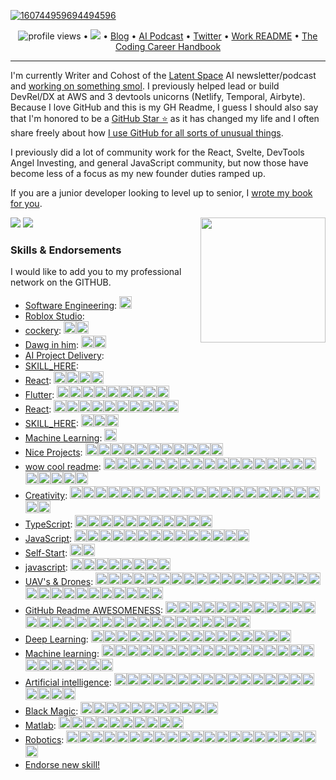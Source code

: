 <!--<h3 align="center">
![image](https://user-images.githubusercontent.com/6764957/87082196-3418a980-c25d-11ea-9987-0d9787d54100.png)
</h3> -->


<!-- Whats up hacker news, i dont give a shit about being a github influencer lmao stop judging me based on literally a bio i typed up in 3 minutes -->


<!-- comment out for now while https://github.com/jstrieb/github-stats/issues/7 is going on -->

[![160744959694494596](https://user-images.githubusercontent.com/6764957/101521273-94ed0f00-39c0-11eb-9721-1fb49097a171.png)](https://github.com/sw-yx?tab=repositories)

<p align="center">
  <img src="https://gpvc.arturio.dev/sw-yx" alt="profile views"> •  
  <a href="https://twitter.com/intent/follow?screen_name=swyx&tw_p=followbutton"><img src="https://img.shields.io/twitter/follow/swyx?label=%40swyx&style=social"></a>  •
  <a href="https://swyx.io">Blog</a> •
  <a href="https://latent.space">AI Podcast</a> •
  <a href="https://twitter.com/intent/follow?screen_name=swyx&tw_p=followbutton">Twitter</a> •
  <a href="https://github.com/sw-yx/README">Work README</a> •
  <a href="https://learninpublic.org/?from=GH%20README">The Coding Career Handbook</a>
</p>

---


I'm currently Writer and Cohost of the [Latent Space](https://latent.space/) AI newsletter/podcast and [working on something smol](https://smol.ai/). I previously helped lead or build DevRel/DX at AWS and 3 devtools unicorns (Netlify, Temporal, Airbyte). Because I love GitHub and this is my GH Readme, I guess I should also say that I'm honored to be a [GitHub Star ⭐](https://stars.github.com/) as it has changed my life and I often share freely about how [I use GitHub for all sorts of unusual things](https://www.google.com/search?q=swyx+how+i+use+github).

I previously did a lot of community work for the React, Svelte, DevTools Angel Investing, and general JavaScript community, but now those have become less of a focus as my new founder duties ramped up.

If you are a junior developer looking to level up to senior, I <a href="https://learninpublic.org/?from=GH%20README">wrote my book for you</a>.

<a href="https://myoctocat.dev/@sw-yx/octocat">
  <img align="right" src="https://user-images.githubusercontent.com/6764957/101532175-1cda1580-39cf-11eb-92fc-8466f97122fc.png" width=200 />
</a>

<!-- 

- See my [full about page here](http://swyx.io/about) as well as [featured writing](https://www.swyx.io/#featured-writing).
- 👯 I am on the [Career Chats](https://careerchats.transistor.fm/), [Svelte Radio](https://www.svelteradio.com/), and [Swyx Mixtape](http://swyx.transistor.fm/) podcasts.
- 💬 Ask me about [Svelte](https://www.swyx.io/svelte-why/) and [React](https://www.youtube.com/watch?v=KJP1E-Y-xyo) and [Temporal](https://temporal.io) and [Airbyte](https://airbyte.io)!
- 📫 How to reach me: `swyx at hey dot com`
- 😄 Pronouns: he/him
- ⚡ Fun fact: I was once [detained in Cuba](https://dev.to/swyx/the-ux-of-proving-our-humanity-to-machines-nf#aside-my-time-as-a-cuban-detainee) on suspicion of being a spy

-->

![](https://github.com/sw-yx/sw-yx/blob/master/generated/overview.svg)
![](https://github.com/sw-yx/sw-yx/blob/master/generated/languages.svg)


<!--START_SECTION:endorsements-->
  ### Skills & Endorsements
  
  I would like to add you to my professional network on the GITHUB.

  <ul>
  <li><a href="https://github.com/swyxio/swyxio/issues/56">Software Engineering</a>: <img src=https://avatars.githubusercontent.com/u/158775116?u=0c62233c4a35e30744b9a7892ce6fab468ff30a7&v=4&s=20 height=20 /></li>
<li><a href="https://github.com/swyxio/swyxio/issues/55">Roblox Studio</a>: </li>
<li><a href="https://github.com/swyxio/swyxio/issues/54">cockery</a>: <img src=https://avatars.githubusercontent.com/u/28301369?u=1a2fb6e1db1ded905a4c38f5643943c1e6c9f64e&v=4&s=20 height=20 /><img src=https://avatars.githubusercontent.com/u/15427049?u=e66d7521bc1ac0de424d9da9ae315fe24afaee92&v=4&s=20 height=20 /></li>
<li><a href="https://github.com/swyxio/swyxio/issues/52">Dawg in him</a>: <img src=https://avatars.githubusercontent.com/u/8742021?u=389d403ecf207e93e39af9c8b43828854655f1a7&v=4&s=20 height=20 /><img src=https://avatars.githubusercontent.com/u/44032235?u=cdab74ccd0fe95efbe9c5620328198bb524305db&v=4&s=20 height=20 /></li>
<li><a href="https://github.com/swyxio/swyxio/issues/51">AI Project Delivery</a>: </li>
<li><a href="https://github.com/swyxio/swyxio/issues/50">SKILL_HERE</a>: </li>
<li><a href="https://github.com/swyxio/swyxio/issues/49">React</a>: <img src=https://avatars.githubusercontent.com/u/46057471?u=4d1bf69d7c338cd909764162dc3354c354f91bed&v=4&s=20 height=20 /><img src=https://avatars.githubusercontent.com/u/2555503?u=d8b410189cf5cb0698858ef6d64bbdd03f0473ef&v=4&s=20 height=20 /><img src=https://avatars.githubusercontent.com/u/46792207?u=3a6ff7bb5471781d3081218ff6ffcef48d2ef955&v=4&s=20 height=20 /><img src=https://avatars.githubusercontent.com/u/6303786?u=daafe664c0f2af5b6ea6bfa72271d0e351c97b2f&v=4&s=20 height=20 /></li>
<li><a href="https://github.com/swyxio/swyxio/issues/48">Flutter</a>: <img src=https://avatars.githubusercontent.com/u/15138747?u=77b91bf625688dffe218d01082ecf91e43801cd1&v=4&s=20 height=20 /><img src=https://avatars.githubusercontent.com/u/3353385?u=2ae27e396879f4b43730416370997ad7208c9745&v=4&s=20 height=20 /><img src=https://avatars.githubusercontent.com/u/37607224?u=a6dbee4f04ab3071d2f5b19160bc359d6cd62f8a&v=4&s=20 height=20 /><img src=https://avatars.githubusercontent.com/u/52480636?u=60f01edf07bc7acc5dc7072e8d4b8b86a1809eb8&v=4&s=20 height=20 /><img src=https://avatars.githubusercontent.com/u/76885050?v=4&s=20 height=20 /><img src=https://avatars.githubusercontent.com/u/30106022?u=62f235fb32a91460d03550357b538610a42fb1d5&v=4&s=20 height=20 /><img src=https://avatars.githubusercontent.com/u/79903756?u=560ba2a5067ea4c4553e355fe34791b359f4a5b8&v=4&s=20 height=20 /><img src=https://avatars.githubusercontent.com/u/47685150?u=9841362367533afbfa4f12c72d59ff8760e1b804&v=4&s=20 height=20 /><img src=https://avatars.githubusercontent.com/u/63846399?v=4&s=20 height=20 /></li>
<li><a href="https://github.com/swyxio/swyxio/issues/46">React</a>: <img src=https://avatars.githubusercontent.com/u/56319778?u=7e7129c86cb0839d5ec764b19fd9687d7149868d&v=4&s=20 height=20 /><img src=https://avatars.githubusercontent.com/u/121201452?u=4152dc06dd4246020a3d337160a7adcf810ea42c&v=4&s=20 height=20 /><img src=https://avatars.githubusercontent.com/u/78602031?u=40555416e32672ed73e9eaa5637c52ebb3f5ade0&v=4&s=20 height=20 /><img src=https://avatars.githubusercontent.com/u/57211233?u=9e41850fd1bed137d15a9ad25205914ed0f663bd&v=4&s=20 height=20 /><img src=https://avatars.githubusercontent.com/u/4616064?u=dc4532608d264458a1a6179a24c99a983b66f2c2&v=4&s=20 height=20 /><img src=https://avatars.githubusercontent.com/u/95548013?u=a9f02e9359f5e61e5665622b62d7b48dcc703d47&v=4&s=20 height=20 /><img src=https://avatars.githubusercontent.com/u/5029660?u=a284778cc7a3cb286780137638f6d2fd0f77f231&v=4&s=20 height=20 /><img src=https://avatars.githubusercontent.com/u/46057471?u=4d1bf69d7c338cd909764162dc3354c354f91bed&v=4&s=20 height=20 /><img src=https://avatars.githubusercontent.com/u/18576811?u=cab60f106fee85b56525bc558367423e02cdb7f1&v=4&s=20 height=20 /><img src=https://avatars.githubusercontent.com/u/52394293?u=4f927a2ece6b640bf34a3441f6605c1c77d680fc&v=4&s=20 height=20 /></li>
<li><a href="https://github.com/swyxio/swyxio/issues/45">SKILL_HERE</a>: <img src=https://avatars.githubusercontent.com/u/56319778?u=7e7129c86cb0839d5ec764b19fd9687d7149868d&v=4&s=20 height=20 /><img src=https://avatars.githubusercontent.com/u/121201452?u=4152dc06dd4246020a3d337160a7adcf810ea42c&v=4&s=20 height=20 /><img src=https://avatars.githubusercontent.com/u/610638?u=313cc0baf1e4028063b5c6c594b6823dbb45dd71&v=4&s=20 height=20 /></li>
<li><a href="https://github.com/swyxio/swyxio/issues/44">Machine Learning</a>: <img src=https://avatars.githubusercontent.com/u/56319778?u=7e7129c86cb0839d5ec764b19fd9687d7149868d&v=4&s=20 height=20 /></li>
<li><a href="https://github.com/swyxio/swyxio/issues/43">Nice Projects</a>: <img src=https://avatars.githubusercontent.com/u/86871991?u=e53a03ec7552d32e0f01d62f51758855d615f70d&v=4&s=20 height=20 /><img src=https://avatars.githubusercontent.com/u/74574275?u=b66164e6e8bb2ebb6510484d2ae31ad605e216af&v=4&s=20 height=20 /><img src=https://avatars.githubusercontent.com/u/60849894?u=f2a97d60934ec79d2eba41ada9592f5be433bf68&v=4&s=20 height=20 /><img src=https://avatars.githubusercontent.com/u/26383905?u=41b5f265617d49c435eef4fe09f0fe5e1e03f80b&v=4&s=20 height=20 /><img src=https://avatars.githubusercontent.com/u/9533646?u=bdeb73be2e3c6aeaacf3e82887429a6e774be38e&v=4&s=20 height=20 /><img src=https://avatars.githubusercontent.com/u/66274903?u=25b3729858874b8bb6a1c5b63570ca1778d913d0&v=4&s=20 height=20 /><img src=https://avatars.githubusercontent.com/u/95628792?u=0892008915626e959ebfee29c3199f9e128d2ff4&v=4&s=20 height=20 /><img src=https://avatars.githubusercontent.com/u/79057640?u=da15edc20e96275a463bb9736a22e9a4eaf876e1&v=4&s=20 height=20 /><img src=https://avatars.githubusercontent.com/u/16997807?u=dd0550e291d4450e5e60f215e535ae42b35043a4&v=4&s=20 height=20 /><img src=https://avatars.githubusercontent.com/u/70442338?u=beb1f1295293ecd690ef5e0828e4eb225439cfe7&v=4&s=20 height=20 /><img src=https://avatars.githubusercontent.com/u/119356356?u=2969fd2499e3d7e0f299cfb44d06fe0de62420d3&v=4&s=20 height=20 /></li>
<li><a href="https://github.com/swyxio/swyxio/issues/41">wow cool readme</a>: <img src=https://avatars.githubusercontent.com/u/67929847?u=8f496a9425b6fb1cd4e717eda5754f5e1ff00d99&v=4&s=20 height=20 /><img src=https://avatars.githubusercontent.com/u/6764957?u=97ad815028595b73b06ee4b0510e66bbe391228d&v=4&s=20 height=20 /><img src=https://avatars.githubusercontent.com/u/8036315?u=edeada0c9164e7b7399f2c9cd74dbb53fcbc62f3&v=4&s=20 height=20 /><img src=https://avatars.githubusercontent.com/u/33608116?v=4&s=20 height=20 /><img src=https://avatars.githubusercontent.com/u/7691110?u=f50895c9c7d4e27e10a10bb41daf739d346ef420&v=4&s=20 height=20 /><img src=https://avatars.githubusercontent.com/u/25782070?u=52456d1dc05f44339fc7ac38e6a12416145f948e&v=4&s=20 height=20 /><img src=https://avatars.githubusercontent.com/u/59306143?u=554f4f17ff1fe3da319641bba270051fd587f7bd&v=4&s=20 height=20 /><img src=https://avatars.githubusercontent.com/u/90595158?u=85d527d9fe622ef8be5be506f346f677176292d9&v=4&s=20 height=20 /><img src=https://avatars.githubusercontent.com/u/89905833?u=2c2d5a336726310c6dbf60b36167100e7179df84&v=4&s=20 height=20 /><img src=https://avatars.githubusercontent.com/u/7946748?u=195c6b7c89cc3493a3624888efbd9b1f74871f06&v=4&s=20 height=20 /><img src=https://avatars.githubusercontent.com/u/4616064?u=dc4532608d264458a1a6179a24c99a983b66f2c2&v=4&s=20 height=20 /><img src=https://avatars.githubusercontent.com/u/3819724?u=a7af35d70c4644c95d3d72ca2ae475f6e599a50e&v=4&s=20 height=20 /><img src=https://avatars.githubusercontent.com/u/59414243?u=0ae16f81f3dcb9f6268390d602f36104acae8d10&v=4&s=20 height=20 /><img src=https://avatars.githubusercontent.com/u/93786592?u=f86ff0e8d0289562c2bfd4df1f2f317e163daea6&v=4&s=20 height=20 /><img src=https://avatars.githubusercontent.com/u/33098072?u=c03aeac26b217a8016c296d1b9c7f447b5743bbc&v=4&s=20 height=20 /><img src=https://avatars.githubusercontent.com/u/142387029?u=0a9ee23ffa612efd43a616fd86f58c5ca2f3607e&v=4&s=20 height=20 /><img src=https://avatars.githubusercontent.com/u/89846654?u=6f2a9ff8d9bff559bd0d112182a3c38881684b3d&v=4&s=20 height=20 /><img src=https://avatars.githubusercontent.com/u/35992057?u=0127beb8fbdedd25bacaf682efc6aadb045ed93b&v=4&s=20 height=20 /><img src=https://avatars.githubusercontent.com/u/122175234?u=8ee171e255a9a75b392bddda917fc69ec6dccaec&v=4&s=20 height=20 /><img src=https://avatars.githubusercontent.com/u/6699901?u=32b1934c28bc7f496ec20624654780c2b23f40d3&v=4&s=20 height=20 /><img src=https://avatars.githubusercontent.com/u/10172142?u=ca6cef7414a9d269766bdf1a4749abecdca76265&v=4&s=20 height=20 /><img src=https://avatars.githubusercontent.com/u/119356356?u=2969fd2499e3d7e0f299cfb44d06fe0de62420d3&v=4&s=20 height=20 /></li>
<li><a href="https://github.com/swyxio/swyxio/issues/40">Creativity</a>: <img src=https://avatars.githubusercontent.com/u/5083214?v=4&s=20 height=20 /><img src=https://avatars.githubusercontent.com/u/1330573?v=4&s=20 height=20 /><img src=https://avatars.githubusercontent.com/u/79557780?u=0bc2a2a4208f6e25bfccb0c5745f439a45d92885&v=4&s=20 height=20 /><img src=https://avatars.githubusercontent.com/u/43346471?u=2770cba6837af9eb0f38ad43a610fc6f042d5b14&v=4&s=20 height=20 /><img src=https://avatars.githubusercontent.com/u/84139744?u=5023e48fa680d47f5e9bc7c3f3f63627b360e83e&v=4&s=20 height=20 /><img src=https://avatars.githubusercontent.com/u/43886029?v=4&s=20 height=20 /><img src=https://avatars.githubusercontent.com/u/43886029?v=4&s=20 height=20 /><img src=https://avatars.githubusercontent.com/u/43886029?v=4&s=20 height=20 /><img src=https://avatars.githubusercontent.com/u/43886029?v=4&s=20 height=20 /><img src=https://avatars.githubusercontent.com/u/43886029?v=4&s=20 height=20 /><img src=https://avatars.githubusercontent.com/u/43886029?v=4&s=20 height=20 /><img src=https://avatars.githubusercontent.com/u/305414?u=52e76017aea2a5942f042c098e8ce56f50034073&v=4&s=20 height=20 /><img src=https://avatars.githubusercontent.com/u/4337705?u=b042eccb9c76e19b82d115419ee7b44557ab65ef&v=4&s=20 height=20 /><img src=https://avatars.githubusercontent.com/u/42885087?u=6cfe2461f65e78b0457a4ddc0df647714653d6dd&v=4&s=20 height=20 /><img src=https://avatars.githubusercontent.com/u/6334512?u=e73f39bbd3754d53805d43180e2f9cb87c7a78ff&v=4&s=20 height=20 /><img src=https://avatars.githubusercontent.com/u/89905833?u=2c2d5a336726310c6dbf60b36167100e7179df84&v=4&s=20 height=20 /><img src=https://avatars.githubusercontent.com/u/125072926?u=5c680a5b54dd182f729c6f2fda2b206375211224&v=4&s=20 height=20 /><img src=https://avatars.githubusercontent.com/u/46008593?u=5c5dbfd810e5175afc8d4a3f7d11bc873b700fd8&v=4&s=20 height=20 /><img src=https://avatars.githubusercontent.com/u/46008593?u=5c5dbfd810e5175afc8d4a3f7d11bc873b700fd8&v=4&s=20 height=20 /><img src=https://avatars.githubusercontent.com/u/46008593?u=5c5dbfd810e5175afc8d4a3f7d11bc873b700fd8&v=4&s=20 height=20 /><img src=https://avatars.githubusercontent.com/u/46008593?u=5c5dbfd810e5175afc8d4a3f7d11bc873b700fd8&v=4&s=20 height=20 /><img src=https://avatars.githubusercontent.com/u/46008593?u=5c5dbfd810e5175afc8d4a3f7d11bc873b700fd8&v=4&s=20 height=20 /></li>
<li><a href="https://github.com/swyxio/swyxio/issues/39">TypeScript</a>: <img src=https://avatars.githubusercontent.com/u/1310895?u=aa5492101d2ba04c0c5a2fd6274e18e74edcc21e&v=4&s=20 height=20 /><img src=https://avatars.githubusercontent.com/u/32578695?u=b24833215bfec0b78db629381a73d599a94e07e1&v=4&s=20 height=20 /><img src=https://avatars.githubusercontent.com/u/39828165?u=e0c1cc28dc7156a3d6714beb9d6732e143f253ff&v=4&s=20 height=20 /><img src=https://avatars.githubusercontent.com/u/84139744?u=5023e48fa680d47f5e9bc7c3f3f63627b360e83e&v=4&s=20 height=20 /><img src=https://avatars.githubusercontent.com/u/60979926?u=f755d6694e7d9a730debe35e1f8f3c474dfeb091&v=4&s=20 height=20 /><img src=https://avatars.githubusercontent.com/u/7358912?u=6b354a068b3f5b69ce366ae119ed74566fdf0d61&v=4&s=20 height=20 /><img src=https://avatars.githubusercontent.com/u/102946270?u=8f26c9c5e51e3407accdad98fd6631ba8cdb89e9&v=4&s=20 height=20 /><img src=https://avatars.githubusercontent.com/u/7151485?u=0c604d6c03d8de56403af45dd4c365a97a405966&v=4&s=20 height=20 /><img src=https://avatars.githubusercontent.com/u/26205666?v=4&s=20 height=20 /><img src=https://avatars.githubusercontent.com/u/76874341?u=5d236f51dbcd3e283149eb4d5c296b01ef6a5abd&v=4&s=20 height=20 /><img src=https://avatars.githubusercontent.com/u/40840079?u=cb0332edd5a71ee5918e616649e29ca4a1d721ad&v=4&s=20 height=20 /></li>
<li><a href="https://github.com/swyxio/swyxio/issues/38">JavaScript</a>: <img src=https://avatars.githubusercontent.com/u/91498093?v=4&s=20 height=20 /><img src=https://avatars.githubusercontent.com/u/23583726?u=d9aa829afdaf165d3b94a1c0151c3421d4eb2dc2&v=4&s=20 height=20 /><img src=https://avatars.githubusercontent.com/u/1310895?u=aa5492101d2ba04c0c5a2fd6274e18e74edcc21e&v=4&s=20 height=20 /><img src=https://avatars.githubusercontent.com/u/5083214?v=4&s=20 height=20 /><img src=https://avatars.githubusercontent.com/u/32578695?u=b24833215bfec0b78db629381a73d599a94e07e1&v=4&s=20 height=20 /><img src=https://avatars.githubusercontent.com/u/87615572?u=9663c624ce9880000604a9cfc697e2da251ce4fd&v=4&s=20 height=20 /><img src=https://avatars.githubusercontent.com/u/67929847?u=8f496a9425b6fb1cd4e717eda5754f5e1ff00d99&v=4&s=20 height=20 /><img src=https://avatars.githubusercontent.com/u/68931378?u=b4faaf1cfde3007c698e8d474244bdd6c4affcfb&v=4&s=20 height=20 /><img src=https://avatars.githubusercontent.com/u/45036724?u=9e742256a5a6f3845b300cbb5f4a2cb5ec9e89f7&v=4&s=20 height=20 /><img src=https://avatars.githubusercontent.com/u/56319778?u=7e7129c86cb0839d5ec764b19fd9687d7149868d&v=4&s=20 height=20 /><img src=https://avatars.githubusercontent.com/u/121201452?u=4152dc06dd4246020a3d337160a7adcf810ea42c&v=4&s=20 height=20 /><img src=https://avatars.githubusercontent.com/u/76874341?u=5d236f51dbcd3e283149eb4d5c296b01ef6a5abd&v=4&s=20 height=20 /><img src=https://avatars.githubusercontent.com/u/4616064?u=dc4532608d264458a1a6179a24c99a983b66f2c2&v=4&s=20 height=20 /><img src=https://avatars.githubusercontent.com/u/89846654?u=6f2a9ff8d9bff559bd0d112182a3c38881684b3d&v=4&s=20 height=20 /></li>
<li><a href="https://github.com/swyxio/swyxio/issues/37">Self-Start</a>: <img src=https://avatars.githubusercontent.com/u/33608116?v=4&s=20 height=20 /><img src=https://avatars.githubusercontent.com/u/55244578?u=74720b743868ded2ffb1e2b010f496684982d38e&v=4&s=20 height=20 /></li>
<li><a href="https://github.com/swyxio/swyxio/issues/35">javascript</a>: <img src=https://avatars.githubusercontent.com/u/53054099?u=cb5b0c881e0c9f7c7aa00da0a6b5bed62da4618e&v=4&s=20 height=20 /><img src=https://avatars.githubusercontent.com/u/28717686?u=3bd2787e3f1ee8e07c1021c1012cb4cfe4f06ad0&v=4&s=20 height=20 /><img src=https://avatars.githubusercontent.com/u/67929847?u=8f496a9425b6fb1cd4e717eda5754f5e1ff00d99&v=4&s=20 height=20 /><img src=https://avatars.githubusercontent.com/u/64121292?u=3c3a11cacc6ba56261efe34daec7c4a9bf14f511&v=4&s=20 height=20 /><img src=https://avatars.githubusercontent.com/u/67689090?u=1750e828e5c2af149332172ea540f82fafbe0b84&v=4&s=20 height=20 /><img src=https://avatars.githubusercontent.com/u/76874341?u=5d236f51dbcd3e283149eb4d5c296b01ef6a5abd&v=4&s=20 height=20 /><img src=https://avatars.githubusercontent.com/u/4126?u=22619cea9e5c2872c345b909ea5adbe47e3be2f8&v=4&s=20 height=20 /><img src=https://avatars.githubusercontent.com/u/115037887?u=b9b15d0dea0aa005daa3cc05ac08213412c2f055&v=4&s=20 height=20 /></li>
<li><a href="https://github.com/swyxio/swyxio/issues/31">UAV's & Drones</a>: <img src=https://avatars.githubusercontent.com/u/22770735?u=c7c8d8e372a0633ff094874c59beb2f98813624f&v=4&s=20 height=20 /><img src=https://avatars.githubusercontent.com/u/22770735?u=c7c8d8e372a0633ff094874c59beb2f98813624f&v=4&s=20 height=20 /><img src=https://avatars.githubusercontent.com/u/22770735?u=c7c8d8e372a0633ff094874c59beb2f98813624f&v=4&s=20 height=20 /><img src=https://avatars.githubusercontent.com/u/22770735?u=c7c8d8e372a0633ff094874c59beb2f98813624f&v=4&s=20 height=20 /><img src=https://avatars.githubusercontent.com/u/22770735?u=c7c8d8e372a0633ff094874c59beb2f98813624f&v=4&s=20 height=20 /><img src=https://avatars.githubusercontent.com/u/6764957?u=97ad815028595b73b06ee4b0510e66bbe391228d&v=4&s=20 height=20 /><img src=https://avatars.githubusercontent.com/u/6764957?u=97ad815028595b73b06ee4b0510e66bbe391228d&v=4&s=20 height=20 /><img src=https://avatars.githubusercontent.com/u/6764957?u=97ad815028595b73b06ee4b0510e66bbe391228d&v=4&s=20 height=20 /><img src=https://avatars.githubusercontent.com/u/6764957?u=97ad815028595b73b06ee4b0510e66bbe391228d&v=4&s=20 height=20 /><img src=https://avatars.githubusercontent.com/u/45873074?u=ac9451546e661f5d056009660f3add62c3ce4cce&v=4&s=20 height=20 /><img src=https://avatars.githubusercontent.com/u/1821843?u=952269ab4d4097250184e548156b2f6bfa155fef&v=4&s=20 height=20 /><img src=https://avatars.githubusercontent.com/u/17146297?u=9988f948739c58a7241a2be7cac6a7b71a84d46a&v=4&s=20 height=20 /><img src=https://avatars.githubusercontent.com/u/9255144?v=4&s=20 height=20 /><img src=https://avatars.githubusercontent.com/u/13825491?u=c106497434a149e0893ae9c5d65e60c26b79e1f6&v=4&s=20 height=20 /><img src=https://avatars.githubusercontent.com/u/13825491?u=c106497434a149e0893ae9c5d65e60c26b79e1f6&v=4&s=20 height=20 /><img src=https://avatars.githubusercontent.com/u/13825491?u=c106497434a149e0893ae9c5d65e60c26b79e1f6&v=4&s=20 height=20 /><img src=https://avatars.githubusercontent.com/u/13825491?u=c106497434a149e0893ae9c5d65e60c26b79e1f6&v=4&s=20 height=20 /><img src=https://avatars.githubusercontent.com/u/13825491?u=c106497434a149e0893ae9c5d65e60c26b79e1f6&v=4&s=20 height=20 /><img src=https://avatars.githubusercontent.com/u/63612469?u=5f9f4fb4be3e9ee74a915f3ac444ccf6e012065d&v=4&s=20 height=20 /><img src=https://avatars.githubusercontent.com/u/24532173?u=6cfb20acbd119402aa682dd7fa1cb06d4a71108e&v=4&s=20 height=20 /><img src=https://avatars.githubusercontent.com/u/24532173?u=6cfb20acbd119402aa682dd7fa1cb06d4a71108e&v=4&s=20 height=20 /><img src=https://avatars.githubusercontent.com/u/22521752?u=cd24a224f593bdbb91476733d06d482b490c9a91&v=4&s=20 height=20 /><img src=https://avatars.githubusercontent.com/u/20268029?u=25245f1707aff33d27a6bc8c77e8ccb61f707019&v=4&s=20 height=20 /><img src=https://avatars.githubusercontent.com/u/29643818?u=b178fc4b9790f239c7808700bdc445402f6c6c43&v=4&s=20 height=20 /><img src=https://avatars.githubusercontent.com/u/74777205?u=d392c79f770d441eea5e6a5ec0c24d7b742bccf2&v=4&s=20 height=20 /><img src=https://avatars.githubusercontent.com/u/45768834?u=fc693cfe254f8d8357bcd058abec9fef0698bbab&v=4&s=20 height=20 /><img src=https://avatars.githubusercontent.com/u/114366633?u=90d8ed06c3c3bdcf1c1c12703a3471d036efd0ab&v=4&s=20 height=20 /><img src=https://avatars.githubusercontent.com/u/34916464?u=23e5ec430c838b1507264ac0112968eb5576804a&v=4&s=20 height=20 /><img src=https://avatars.githubusercontent.com/u/34916464?u=23e5ec430c838b1507264ac0112968eb5576804a&v=4&s=20 height=20 /></li>
<li><a href="https://github.com/swyxio/swyxio/issues/30">GitHub Readme AWESOMENESS</a>: <img src=https://avatars.githubusercontent.com/u/6764957?u=97ad815028595b73b06ee4b0510e66bbe391228d&v=4&s=20 height=20 /><img src=https://avatars.githubusercontent.com/u/22770735?u=c7c8d8e372a0633ff094874c59beb2f98813624f&v=4&s=20 height=20 /><img src=https://avatars.githubusercontent.com/u/22770735?u=c7c8d8e372a0633ff094874c59beb2f98813624f&v=4&s=20 height=20 /><img src=https://avatars.githubusercontent.com/u/32144761?u=1b36ec9ad2443a0028c077de00ea9bd66194c4df&v=4&s=20 height=20 /><img src=https://avatars.githubusercontent.com/u/53856673?u=4c018a6e95cef577bf7931e55aae06960a413731&v=4&s=20 height=20 /><img src=https://avatars.githubusercontent.com/u/53856673?u=4c018a6e95cef577bf7931e55aae06960a413731&v=4&s=20 height=20 /><img src=https://avatars.githubusercontent.com/u/9262982?u=7b586df27b8f3a5bbbe209ec1603896511a09a6d&v=4&s=20 height=20 /><img src=https://avatars.githubusercontent.com/u/10362927?u=2bd634d77cfe59ddf012d192335efb626618efae&v=4&s=20 height=20 /><img src=https://avatars.githubusercontent.com/u/55826377?u=f1400288e13b60d46bed563dc588f5ac77811770&v=4&s=20 height=20 /><img src=https://avatars.githubusercontent.com/u/37914951?v=4&s=20 height=20 /><img src=https://avatars.githubusercontent.com/u/53332372?u=cf632f71e5bdf984e829774c4d8815774e419bcb&v=4&s=20 height=20 /><img src=https://avatars.githubusercontent.com/u/3372598?u=4e3b22c347c40aaff98d990cb97b4c764ee0b754&v=4&s=20 height=20 /><img src=https://avatars.githubusercontent.com/u/10752998?u=aa0b6f7b2a78363ae670726d173ee7e5b01db02b&v=4&s=20 height=20 /><img src=https://avatars.githubusercontent.com/u/4885581?u=ba1575aa1284f907aa1e803299ac6bd0021770ad&v=4&s=20 height=20 /><img src=https://avatars.githubusercontent.com/u/8954760?u=4911da5488912b8ae761e514d1c2b1691805867e&v=4&s=20 height=20 /><img src=https://avatars.githubusercontent.com/u/757637?u=7f38517508d28aa252496b336b8f8e4bec6a1324&v=4&s=20 height=20 /><img src=https://avatars.githubusercontent.com/u/757637?u=7f38517508d28aa252496b336b8f8e4bec6a1324&v=4&s=20 height=20 /><img src=https://avatars.githubusercontent.com/u/30655552?u=a535d6488fa6137c79b60f68a3bad5d0fdc48acd&v=4&s=20 height=20 /><img src=https://avatars.githubusercontent.com/u/30655552?u=a535d6488fa6137c79b60f68a3bad5d0fdc48acd&v=4&s=20 height=20 /><img src=https://avatars.githubusercontent.com/u/30655552?u=a535d6488fa6137c79b60f68a3bad5d0fdc48acd&v=4&s=20 height=20 /><img src=https://avatars.githubusercontent.com/u/64195887?u=08512e728686c8de77dc6788a4d9465fc1f8cf7a&v=4&s=20 height=20 /><img src=https://avatars.githubusercontent.com/u/56654391?u=6bc489e9598e7a5bbab0ef81c7f93797a22e6598&v=4&s=20 height=20 /><img src=https://avatars.githubusercontent.com/u/56654391?u=6bc489e9598e7a5bbab0ef81c7f93797a22e6598&v=4&s=20 height=20 /><img src=https://avatars.githubusercontent.com/u/6951100?u=d1219532a4e544f59a9fd017eb83787d9ea9032e&v=4&s=20 height=20 /><img src=https://avatars.githubusercontent.com/u/9534435?u=8f15b273710048c58cdbff8256c2732fcac13aa0&v=4&s=20 height=20 /><img src=https://avatars.githubusercontent.com/u/42054?v=4&s=20 height=20 /><img src=https://avatars.githubusercontent.com/u/53054099?u=cb5b0c881e0c9f7c7aa00da0a6b5bed62da4618e&v=4&s=20 height=20 /><img src=https://avatars.githubusercontent.com/u/61582763?u=016894455dd1669c3a0fceff1c049cb66f50b4b0&v=4&s=20 height=20 /><img src=https://avatars.githubusercontent.com/u/21218732?u=474999473ae5475bac18f53b8cb7d6625e40a784&v=4&s=20 height=20 /><img src=https://avatars.githubusercontent.com/u/12748310?u=ce6194bfc22e839cb78862500f337465378e45aa&v=4&s=20 height=20 /></li>
<li><a href="https://github.com/swyxio/swyxio/issues/29">Deep Learning</a>: <img src=https://avatars.githubusercontent.com/u/22770735?u=c7c8d8e372a0633ff094874c59beb2f98813624f&v=4&s=20 height=20 /><img src=https://avatars.githubusercontent.com/u/8433587?u=4143853cdd52d732534e82e9232cfda0591b9876&v=4&s=20 height=20 /><img src=https://avatars.githubusercontent.com/u/45448731?u=41932a2901b4137f495f7c58b34641d07a8a6a6d&v=4&s=20 height=20 /><img src=https://avatars.githubusercontent.com/u/53856673?u=4c018a6e95cef577bf7931e55aae06960a413731&v=4&s=20 height=20 /><img src=https://avatars.githubusercontent.com/u/41854373?u=7f033c40ec8c97a9a24462f5d1fcb844c02c4fb7&v=4&s=20 height=20 /><img src=https://avatars.githubusercontent.com/u/80008111?v=4&s=20 height=20 /><img src=https://avatars.githubusercontent.com/u/234708?u=b5aa0cca1b3134278a8a2ab99ff1ff8b405ebffd&v=4&s=20 height=20 /><img src=https://avatars.githubusercontent.com/u/39828165?u=e0c1cc28dc7156a3d6714beb9d6732e143f253ff&v=4&s=20 height=20 /><img src=https://avatars.githubusercontent.com/u/43346471?u=2770cba6837af9eb0f38ad43a610fc6f042d5b14&v=4&s=20 height=20 /><img src=https://avatars.githubusercontent.com/u/43346471?u=2770cba6837af9eb0f38ad43a610fc6f042d5b14&v=4&s=20 height=20 /><img src=https://avatars.githubusercontent.com/u/41567741?v=4&s=20 height=20 /><img src=https://avatars.githubusercontent.com/u/66274903?u=25b3729858874b8bb6a1c5b63570ca1778d913d0&v=4&s=20 height=20 /><img src=https://avatars.githubusercontent.com/u/66274903?u=25b3729858874b8bb6a1c5b63570ca1778d913d0&v=4&s=20 height=20 /><img src=https://avatars.githubusercontent.com/u/16799596?u=e055f2294df05f4eed70be6f6a6f3b38b9bd39af&v=4&s=20 height=20 /><img src=https://avatars.githubusercontent.com/u/39147312?u=26e01ef8d7a4acb2deed4fc8d425e5d323ffa533&v=4&s=20 height=20 /><img src=https://avatars.githubusercontent.com/u/46008593?u=5c5dbfd810e5175afc8d4a3f7d11bc873b700fd8&v=4&s=20 height=20 /></li>
<li><a href="https://github.com/swyxio/swyxio/issues/28">Machine learning</a>: <img src=https://avatars.githubusercontent.com/u/22770735?u=c7c8d8e372a0633ff094874c59beb2f98813624f&v=4&s=20 height=20 /><img src=https://avatars.githubusercontent.com/u/45448731?u=41932a2901b4137f495f7c58b34641d07a8a6a6d&v=4&s=20 height=20 /><img src=https://avatars.githubusercontent.com/u/1821843?u=952269ab4d4097250184e548156b2f6bfa155fef&v=4&s=20 height=20 /><img src=https://avatars.githubusercontent.com/u/1821843?u=952269ab4d4097250184e548156b2f6bfa155fef&v=4&s=20 height=20 /><img src=https://avatars.githubusercontent.com/u/13770026?v=4&s=20 height=20 /><img src=https://avatars.githubusercontent.com/u/41854373?u=7f033c40ec8c97a9a24462f5d1fcb844c02c4fb7&v=4&s=20 height=20 /><img src=https://avatars.githubusercontent.com/u/40211374?u=5932b3a47a26a39ecfcc42aee2d2324b07f4ea31&v=4&s=20 height=20 /><img src=https://avatars.githubusercontent.com/u/30091032?u=9f74b87873af3748a0d26bf347d41b01a432faf3&v=4&s=20 height=20 /><img src=https://avatars.githubusercontent.com/u/30049719?u=6546780d5ce058e2ccec7452a27c8ec470c0df24&v=4&s=20 height=20 /><img src=https://avatars.githubusercontent.com/u/63991775?u=651da5ee5b91fd076bc275f035ee2c8cf4ece9f8&v=4&s=20 height=20 /><img src=https://avatars.githubusercontent.com/u/3012884?u=828dc3a8f9743043038d99015e5211e5db7ddbe4&v=4&s=20 height=20 /><img src=https://avatars.githubusercontent.com/u/40907383?v=4&s=20 height=20 /><img src=https://avatars.githubusercontent.com/u/91498093?v=4&s=20 height=20 /><img src=https://avatars.githubusercontent.com/u/91498093?v=4&s=20 height=20 /><img src=https://avatars.githubusercontent.com/u/32029746?u=3a2cb47897925f2cc514eec702833189794adeca&v=4&s=20 height=20 /><img src=https://avatars.githubusercontent.com/u/36468758?u=7257a3b183702a47a9e46cc977bbc967cb71e4cb&v=4&s=20 height=20 /><img src=https://avatars.githubusercontent.com/u/85258259?v=4&s=20 height=20 /><img src=https://avatars.githubusercontent.com/u/85258259?v=4&s=20 height=20 /><img src=https://avatars.githubusercontent.com/u/91501317?u=06d26d23ea56782c6e908cb26db25c93ef64b48f&v=4&s=20 height=20 /><img src=https://avatars.githubusercontent.com/u/30334776?u=f5fcc58e9ebbc29e8cf0f37501fc0a160d881572&v=4&s=20 height=20 /><img src=https://avatars.githubusercontent.com/u/16799596?u=e055f2294df05f4eed70be6f6a6f3b38b9bd39af&v=4&s=20 height=20 /><img src=https://avatars.githubusercontent.com/u/39147312?u=26e01ef8d7a4acb2deed4fc8d425e5d323ffa533&v=4&s=20 height=20 /><img src=https://avatars.githubusercontent.com/u/60138973?u=ff3cf1263e1850e709f42ec7cd3a3233cf012478&v=4&s=20 height=20 /><img src=https://avatars.githubusercontent.com/u/97593095?u=f3d9dcb88faa10b93b2a18b0d74ba11ebfecf942&v=4&s=20 height=20 /></li>
<li><a href="https://github.com/swyxio/swyxio/issues/27">Artificial intelligence</a>: <img src=https://avatars.githubusercontent.com/u/22770735?u=c7c8d8e372a0633ff094874c59beb2f98813624f&v=4&s=20 height=20 /><img src=https://avatars.githubusercontent.com/u/22770735?u=c7c8d8e372a0633ff094874c59beb2f98813624f&v=4&s=20 height=20 /><img src=https://avatars.githubusercontent.com/u/22770735?u=c7c8d8e372a0633ff094874c59beb2f98813624f&v=4&s=20 height=20 /><img src=https://avatars.githubusercontent.com/u/23400213?u=da0a678d3bd73318503139fc918c97683d71bd62&v=4&s=20 height=20 /><img src=https://avatars.githubusercontent.com/u/54620499?u=9a2a717291170f6e14d74f9e288a72a6ca00e3f8&v=4&s=20 height=20 /><img src=https://avatars.githubusercontent.com/u/22521752?u=cd24a224f593bdbb91476733d06d482b490c9a91&v=4&s=20 height=20 /><img src=https://avatars.githubusercontent.com/u/59825547?u=b1a1334cd4f7eeb51990c92ef3662819df6abfc6&v=4&s=20 height=20 /><img src=https://avatars.githubusercontent.com/u/59825547?u=b1a1334cd4f7eeb51990c92ef3662819df6abfc6&v=4&s=20 height=20 /><img src=https://avatars.githubusercontent.com/u/43346471?u=2770cba6837af9eb0f38ad43a610fc6f042d5b14&v=4&s=20 height=20 /><img src=https://avatars.githubusercontent.com/u/43346471?u=2770cba6837af9eb0f38ad43a610fc6f042d5b14&v=4&s=20 height=20 /><img src=https://avatars.githubusercontent.com/u/43346471?u=2770cba6837af9eb0f38ad43a610fc6f042d5b14&v=4&s=20 height=20 /><img src=https://avatars.githubusercontent.com/u/43346471?u=2770cba6837af9eb0f38ad43a610fc6f042d5b14&v=4&s=20 height=20 /><img src=https://avatars.githubusercontent.com/u/99458905?u=376614cc902d6861afab7eabe4ce6a62dabf4a7a&v=4&s=20 height=20 /><img src=https://avatars.githubusercontent.com/u/42870671?u=182182f689d1779bb24a2e49ed684d71175c4598&v=4&s=20 height=20 /><img src=https://avatars.githubusercontent.com/u/4616064?u=dc4532608d264458a1a6179a24c99a983b66f2c2&v=4&s=20 height=20 /><img src=https://avatars.githubusercontent.com/u/79279299?u=9101a8442d224970cc4eda5af3b85af55221e444&v=4&s=20 height=20 /><img src=https://avatars.githubusercontent.com/u/14087448?u=1bda4a477c2914b301776798e0e782eafe51042b&v=4&s=20 height=20 /><img src=https://avatars.githubusercontent.com/u/125940119?u=f7d52a0b98038ae5d1a5fd51847f13688bf849bf&v=4&s=20 height=20 /><img src=https://avatars.githubusercontent.com/u/5244783?u=a994d923a9768cf94df8f4a3acede734f57b7b88&v=4&s=20 height=20 /><img src=https://avatars.githubusercontent.com/u/138321129?u=bee9bd12e33f8cb79a7bf2449f7818f1fb702a21&v=4&s=20 height=20 /></li>
<li><a href="https://github.com/swyxio/swyxio/issues/26">Black Magic</a>: <img src=https://avatars.githubusercontent.com/u/6764957?u=97ad815028595b73b06ee4b0510e66bbe391228d&v=4&s=20 height=20 /><img src=https://avatars.githubusercontent.com/u/22770735?u=c7c8d8e372a0633ff094874c59beb2f98813624f&v=4&s=20 height=20 /><img src=https://avatars.githubusercontent.com/u/8545105?u=03da7160c9e9b251b757096e13d6e4af60b88cdd&v=4&s=20 height=20 /><img src=https://avatars.githubusercontent.com/u/2707569?u=89c42eafaca543bb9f9027c8ba2b47b944737419&v=4&s=20 height=20 /><img src=https://avatars.githubusercontent.com/u/61903527?u=19be29c2be1d1c064f5d9e96519c04d5eb14fde7&v=4&s=20 height=20 /><img src=https://avatars.githubusercontent.com/u/30049719?u=6546780d5ce058e2ccec7452a27c8ec470c0df24&v=4&s=20 height=20 /><img src=https://avatars.githubusercontent.com/u/6558157?u=563b5ddccfb0acb1d53c5fd2b9565b8a6e7805ba&v=4&s=20 height=20 /><img src=https://avatars.githubusercontent.com/u/43346471?u=2770cba6837af9eb0f38ad43a610fc6f042d5b14&v=4&s=20 height=20 /><img src=https://avatars.githubusercontent.com/u/43346471?u=2770cba6837af9eb0f38ad43a610fc6f042d5b14&v=4&s=20 height=20 /><img src=https://avatars.githubusercontent.com/u/3605555?v=4&s=20 height=20 /><img src=https://avatars.githubusercontent.com/u/103178752?u=d868b6cb6118d339c685ebba1134b2b24eb3c10b&v=4&s=20 height=20 /></li>
<li><a href="https://github.com/swyxio/swyxio/issues/25">Matlab</a>: <img src=https://avatars.githubusercontent.com/u/6764957?u=97ad815028595b73b06ee4b0510e66bbe391228d&v=4&s=20 height=20 /><img src=https://avatars.githubusercontent.com/u/8890878?u=98688657615ca3b9bad6a7045b81f7a7ee8cacbf&v=4&s=20 height=20 /><img src=https://avatars.githubusercontent.com/u/53856673?u=4c018a6e95cef577bf7931e55aae06960a413731&v=4&s=20 height=20 /><img src=https://avatars.githubusercontent.com/u/22770735?u=c7c8d8e372a0633ff094874c59beb2f98813624f&v=4&s=20 height=20 /><img src=https://avatars.githubusercontent.com/u/22770735?u=c7c8d8e372a0633ff094874c59beb2f98813624f&v=4&s=20 height=20 /><img src=https://avatars.githubusercontent.com/u/22770735?u=c7c8d8e372a0633ff094874c59beb2f98813624f&v=4&s=20 height=20 /><img src=https://avatars.githubusercontent.com/u/25190979?u=34b149495978c97602db83917b65bbcae1c4340a&v=4&s=20 height=20 /><img src=https://avatars.githubusercontent.com/u/25190979?u=34b149495978c97602db83917b65bbcae1c4340a&v=4&s=20 height=20 /><img src=https://avatars.githubusercontent.com/u/25190979?u=34b149495978c97602db83917b65bbcae1c4340a&v=4&s=20 height=20 /><img src=https://avatars.githubusercontent.com/u/50242721?u=4b0494aa824f296171c8e0bbc82fa24fa04dcb97&v=4&s=20 height=20 /></li>
<li><a href="https://github.com/swyxio/swyxio/issues/21">Robotics</a>: <img src=https://avatars.githubusercontent.com/u/6764957?u=97ad815028595b73b06ee4b0510e66bbe391228d&v=4&s=20 height=20 /><img src=https://avatars.githubusercontent.com/u/22770735?u=c7c8d8e372a0633ff094874c59beb2f98813624f&v=4&s=20 height=20 /><img src=https://avatars.githubusercontent.com/u/22770735?u=c7c8d8e372a0633ff094874c59beb2f98813624f&v=4&s=20 height=20 /><img src=https://avatars.githubusercontent.com/u/22770735?u=c7c8d8e372a0633ff094874c59beb2f98813624f&v=4&s=20 height=20 /><img src=https://avatars.githubusercontent.com/u/22770735?u=c7c8d8e372a0633ff094874c59beb2f98813624f&v=4&s=20 height=20 /><img src=https://avatars.githubusercontent.com/u/1670421?u=353ff864b8ab7ee262471ca87e36a5ea488ca839&v=4&s=20 height=20 /><img src=https://avatars.githubusercontent.com/u/1670421?u=353ff864b8ab7ee262471ca87e36a5ea488ca839&v=4&s=20 height=20 /><img src=https://avatars.githubusercontent.com/u/1670421?u=353ff864b8ab7ee262471ca87e36a5ea488ca839&v=4&s=20 height=20 /><img src=https://avatars.githubusercontent.com/u/1670421?u=353ff864b8ab7ee262471ca87e36a5ea488ca839&v=4&s=20 height=20 /><img src=https://avatars.githubusercontent.com/u/1670421?u=353ff864b8ab7ee262471ca87e36a5ea488ca839&v=4&s=20 height=20 /><img src=https://avatars.githubusercontent.com/u/1670421?u=353ff864b8ab7ee262471ca87e36a5ea488ca839&v=4&s=20 height=20 /><img src=https://avatars.githubusercontent.com/u/30226045?u=b07a699dbaccd72c977312e89b4f956ce5cc16cf&v=4&s=20 height=20 /><img src=https://avatars.githubusercontent.com/u/30226045?u=b07a699dbaccd72c977312e89b4f956ce5cc16cf&v=4&s=20 height=20 /><img src=https://avatars.githubusercontent.com/u/30226045?u=b07a699dbaccd72c977312e89b4f956ce5cc16cf&v=4&s=20 height=20 /><img src=https://avatars.githubusercontent.com/u/30226045?u=b07a699dbaccd72c977312e89b4f956ce5cc16cf&v=4&s=20 height=20 /><img src=https://avatars.githubusercontent.com/u/30226045?u=b07a699dbaccd72c977312e89b4f956ce5cc16cf&v=4&s=20 height=20 /><img src=https://avatars.githubusercontent.com/u/13302105?u=6e764c6aa7af9c085a2403b458426c331d83b572&v=4&s=20 height=20 /><img src=https://avatars.githubusercontent.com/u/30655552?u=a535d6488fa6137c79b60f68a3bad5d0fdc48acd&v=4&s=20 height=20 /><img src=https://avatars.githubusercontent.com/u/45559664?u=4e850979dc551d90c42e3c5eff5e1ae6a4b969fe&v=4&s=20 height=20 /><img src=https://avatars.githubusercontent.com/u/73858189?v=4&s=20 height=20 /><img src=https://avatars.githubusercontent.com/u/74574275?u=b66164e6e8bb2ebb6510484d2ae31ad605e216af&v=4&s=20 height=20 /></li>
  <li><a href="https://github.com/sw-yx/sw-yx/issues/new?assignees=&labels=&template=endorsement-template.md&title=Endorse%3A+SKILL_HERE">Endorse new skill!</a></li>
  </ul>
  <!--END_SECTION:endorsements-->

